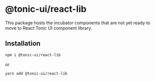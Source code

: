 # @tonic-ui/react-lib

This package hosts the incubator components that are not yet ready to move to React Tonic UI component library.

## Installation

```sh
npm i @tonic-ui/react-lib
```

or

```sh
yarn add @tonic-ui/react-lib
```
